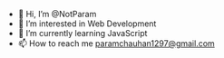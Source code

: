 - 👋 Hi, I’m @NotParam
- 👀 I’m interested in Web Development
- 🌱 I’m currently learning JavaScript
- 📫 How to reach me paramchauhan1297@gmail.com

<!---
NotParam/NotParam is a ✨ special ✨ repository because its `README.md` (this file) appears on your GitHub profile.
You can click the Preview link to take a look at your changes.
--->
